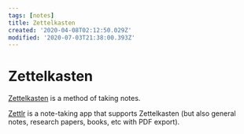```yaml
---
tags: [notes]
title: Zettelkasten
created: '2020-04-08T02:12:50.029Z'
modified: '2020-07-03T21:38:00.393Z'
---
```


# Zettelkasten

[Zettelkasten](https://zettelkasten.de/posts/overview/) is a method of taking notes.

[Zettlr](https://www.zettlr.com/) is a note-taking app that supports Zettelkasten (but also general notes, research papers, books, etc with PDF export).
